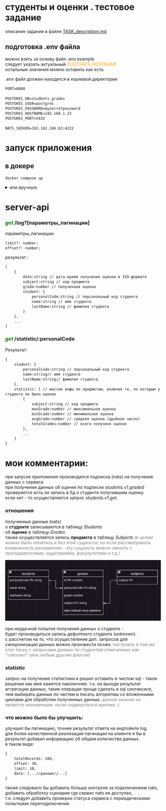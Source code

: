 # студенты и оценки . тестовое задание

описание задания в файле <a href="https://github.com/S-404/students_grades_test_task/blob/master/TASK_description.md" target="_blank">TASK_description.md</a>

## подготовка .env файла

можно взять за основу файл .env.example \
следует указать актуальный <i style='color: orange'>POSTGRES_HOSTNAME</i> \
остальные значения можно оставить как есть 

.env файл должен находится в корневой директории

    PORT=8080
    
    POSTGRES_DB=students_grades
    POSTGRES_USER=postgres
    POSTGRES_PASSWORD=mysecretpassword
    POSTGRES_HOSTNAME=192.168.1.23
    POSTGRES_PORT=5432

    NATS_SERVER=192.162.246.63:4222

# запуск приложения

## в докере

    docker compose up

<details> <summary> или вручную
</summary>

## установка зависимостей:

    npm ci

## подготовка базы данных:

необходимо создать postgres базу данных "students_grades"

    # createdb students_grades -U postgres      

## запуск миграций

    npx sequelize-cli db:migrate

## запуск приложения

    npm run dev

</details>



# server-api



### <i style='color: green'>get</i> /log?[параметры_пагинации]

параметры_пагинации:
    
    limit?: number;
    offset?: number;

результат :

    [
        {
            date:string // дата-время получения оценки в ISO-формате
            subject:string // код предмета
            grade:number // полученная оценка
            student: {
                personalCode:string // персональный код студента
                name:string // имя студента
                lastName:string // фамилия студента
            }
        },
        ...
    ]


### <i style='color: green'>get</i> /statistic/:personalCode

Результат:

    {
        student: {
            personalCode:string // персональный код студента
            name:string// имя студента
            lastName:string// фамилия студента
        },
        statistic: [ // массив инфы по предметам, включая те, по которым у студента не было оценок
            {
                subject:string // код предмета
                maxGrade:number // максимальная оценка
                minGrade:number // минимальная оценка
                avgGrade:number // средняя оценка (дробное число)
                totalGrades:number // всего получено оценок
            },
            ...
        ]
    }


# мои комментарии:

при запуске приложения производится подписка (nats) на получение данных с сервиса\
при получении данных об оценке по подписке <i>students.v1.graded</i>\
проверяется есть ли запись в бд о студенте получившим оценку.\
если нет - то осуществляется запрос <i>students.v1.get</i>.

### отношения

полученные данные (nats)\
о <b>студенте</b> записываются в таблицу <i>Students</i>\
об <b>оценке</b> в таблицу <i>Grades</i>\
также осуществляется запись <b>предмета</b> в таблицу <i>Subjects</i> 
<i style='color: grey'>(в целом можно было обойтись и без этой сущности, 
но если рассматривать возможность расширения - 
эту сущность можно связать с преподавателями, аудиториями, факультетами и т.д.)</i>


![img.png](assets/readme/erd.png)

при неудачной попытке получения данных о студенте - \
будет производиться запись дефолтного студента (unknown). \
с рассчетом на то, что осуществление доп. запросов для синхронизации данных можно произвести позже.
<i style='color: grey'> настроить в том же cron таску с запросами данных по студентам отмеченных как "unknown" (или любым другим флагом) </i>

### statistic
запрос на получение статистики я решил оставить в чистом sql - такое решение как мне кажется лаконичнее.
т.к. на выходе результат аггрегации данных, такие операции проще сделать в sql синтаксисе, чем выбирать данные по частям и писать алгоритмы со вложенными циклами для обработки полученных данных.
<i style='color: grey'> данное мнение не является неизменным. легко подвергается критике :)</i>

### что можно было бы улучшить:

улучшил бы пагинацию, точнее результат ответа на ендпойнте log.\
для более качественной реализации пагинации на клиенте я бы в результат добавил информацию об общем количестве данных.\
в таком виде:

    {
        totalRecords: 100,
        offset: 30,
        limit: 10,
        data: [...//данные//...]
    }


также следовало бы добавить больше контроля за подключением nats, \
добавить обработку сценария где сервис nats не доступен, \
т.е. следует добавить проверки статуса сервиса с периодическими попытками переподключения.
